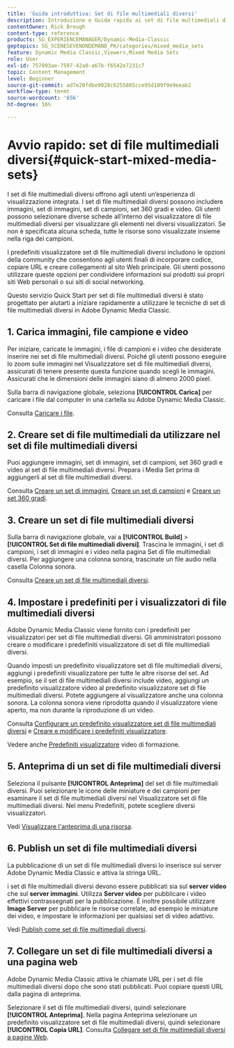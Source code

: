 ```yaml
---
title: 'Guida introduttiva: Set di file multimediali diversi'
description: Introduzione e Guida rapida ai set di file multimediali diversi per aiutarti a iniziare rapidamente a utilizzare Adobe Dynamic Media Classic.
contentOwner: Rick Brough
content-type: reference
products: SG_EXPERIENCEMANAGER/Dynamic-Media-Classic
geptopics: SG_SCENESEVENONDEMAND_PK/categories/mixed_media_sets
feature: Dynamic Media Classic,Viewers,Mixed Media Sets
role: User
exl-id: 757893ae-7507-42a0-a67b-f6542e7231c7
topic: Content Management
level: Beginner
source-git-commit: ad7e20fdbe9028c6255865cce95d109f9e9eeab2
workflow-type: tm+mt
source-wordcount: '656'
ht-degree: 16%

---
```


# Avvio rapido: set di file multimediali diversi{#quick-start-mixed-media-sets}

I set di file multimediali diversi offrono agli utenti un’esperienza di visualizzazione integrata. I set di file multimediali diversi possono includere immagini, set di immagini, set di campioni, set 360 gradi e video. Gli utenti possono selezionare diverse schede all’interno del visualizzatore di file multimediali diversi per visualizzare gli elementi nei diversi visualizzatori. Se non è specificata alcuna scheda, tutte le risorse sono visualizzate insieme nella riga dei campioni.

I predefiniti visualizzatore set di file multimediali diversi includono le opzioni della community che consentono agli utenti finali di incorporare codice, copiare URL e creare collegamenti al sito Web principale. Gli utenti possono utilizzare queste opzioni per condividere informazioni sui prodotti sui propri siti Web personali o sui siti di social networking.

Questo servizio Quick Start per set di file multimediali diversi è stato progettato per aiutarti a iniziare rapidamente a utilizzare le tecniche di set di file multimediali diversi in Adobe Dynamic Media Classic.

## 1. Carica immagini, file campione e video

Per iniziare, caricate le immagini, i file di campioni e i video che desiderate inserire nei set di file multimediali diversi. Poiché gli utenti possono eseguire lo zoom sulle immagini nel Visualizzatore set di file multimediali diversi, assicurati di tenere presente questa funzione quando scegli le immagini. Assicurati che le dimensioni delle immagini siano di almeno 2000 pixel.

Sulla barra di navigazione globale, seleziona **[!UICONTROL Carica]** per caricare i file dal computer in una cartella su Adobe Dynamic Media Classic.

Consulta [Caricare i file](uploading-files.md#uploading-your-files).

## 2. Creare set di file multimediali da utilizzare nel set di file multimediali diversi

Puoi aggiungere immagini, set di immagini, set di campioni, set 360 gradi e video al set di file multimediali diversi. Prepara i Media Set prima di aggiungerli al set di file multimediali diversi.

Consulta [Creare un set di immagini](creating-image-set.md#creating-an-image-set), [Creare un set di campioni](creating-swatch-set.md#creating-a-swatch-set) e [Creare un set 360 gradi](creating-spin-set.md#creating-a-spin-set).

## 3. Creare un set di file multimediali diversi

Sulla barra di navigazione globale, vai a **[!UICONTROL Build]** > **[!UICONTROL Set di file multimediali diversi]**. Trascina le immagini, i set di campioni, i set di immagini e i video nella pagina Set di file multimediali diversi. Per aggiungere una colonna sonora, trascinate un file audio nella casella Colonna sonora.

Consulta [Creare un set di file multimediali diversi](creating-mixed-media-set.md#creating-a-mixed-media-set).

## 4. Impostare i predefiniti per i visualizzatori di file multimediali diversi

Adobe Dynamic Media Classic viene fornito con i predefiniti per visualizzatori per set di file multimediali diversi. Gli amministratori possono creare o modificare i predefiniti visualizzatore di set di file multimediali diversi.

Quando imposti un predefinito visualizzatore set di file multimediali diversi, aggiungi i predefiniti visualizzatore per tutte le altre risorse del set. Ad esempio, se il set di file multimediali diversi include video, aggiungi un predefinito visualizzatore video al predefinito visualizzatore set di file multimediali diversi. Potete aggiungere al visualizzatore anche una colonna sonora. La colonna sonora viene riprodotta quando il visualizzatore viene aperto, ma non durante la riproduzione di un video.

Consulta [Configurare un predefinito visualizzatore set di file multimediali diversi](setting-mixed-media-set-viewer.md#setting-up-a-mixed-media-set-viewer-preset) e [Creare e modificare i predefiniti visualizzatore](application-setup.md#adding-and-editing-viewer-presets).

Vedere anche [Predefiniti visualizzatore](https://s7d5.scene7.com/s7viewers/html5/VideoViewer.html?videoserverurl=https://s7d5.scene7.com/is/content/&amp;emailurl=https://s7d5.scene7.com/s7/emailFriend&amp;serverUrl=https://s7d5.scene7.com/is/image/&amp;config=Scene7SharedAssets/Universal_HTML5_Video&amp;contenturl=https://s7d5.scene7.com/skins/&amp;asset=S7tutorials/550_viewer-presets_converted%20renamed_Done-AVS) video di formazione.

## 5. Anteprima di un set di file multimediali diversi

Seleziona il pulsante **[!UICONTROL Anteprima]** del set di file multimediali diversi. Puoi selezionare le icone delle miniature e dei campioni per esaminare il set di file multimediali diversi nel Visualizzatore set di file multimediali diversi. Nel menu Predefiniti, potete scegliere diversi visualizzatori.

Vedi [Visualizzare l&#39;anteprima di una risorsa](previewing-asset.md#previewing-an-asset).

## 6. Publish un set di file multimediali diversi

La pubblicazione di un set di file multimediali diversi lo inserisce sui server Adobe Dynamic Media Classic e attiva la stringa URL.

i set di file multimediali diversi devono essere pubblicati sia sul **server video** che sul **server immagini**. Utilizza **Server video** per pubblicare i video effettivi contrassegnati per la pubblicazione. È inoltre possibile utilizzare **Image Server** per pubblicare le risorse correlate, ad esempio le miniature dei video, e impostare le informazioni per qualsiasi set di video adattivo.

Vedi [Publish come set di file multimediali diversi](publishing-mixed-media-set.md#publishing-a-mixed-media-set).

## 7. Collegare un set di file multimediali diversi a una pagina web

Adobe Dynamic Media Classic attiva le chiamate URL per i set di file multimediali diversi dopo che sono stati pubblicati. Puoi copiare questi URL dalla pagina di anteprima.

Selezionare il set di file multimediali diversi, quindi selezionare **[!UICONTROL Anteprima]**. Nella pagina Anteprima selezionare un predefinito visualizzatore set di file multimediali diversi, quindi selezionare **[!UICONTROL Copia URL]**. Consulta [Collegare set di file multimediali diversi a pagine Web](linking-mixed-media-set-web.md#linking-a-mixed-media-set-to-a-web-page).
